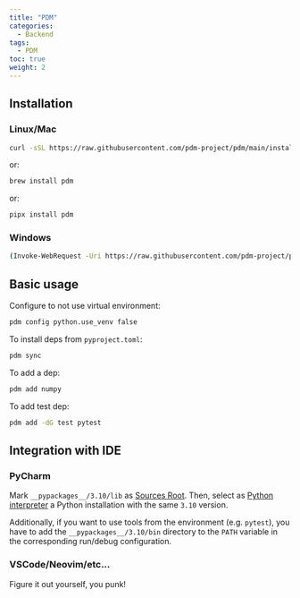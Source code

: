 ```yaml
---
title: "PDM"
categories:
  - Backend
tags:
  - PDM
toc: true
weight: 2
---
```


## Installation

### Linux/Mac

```bash
curl -sSL https://raw.githubusercontent.com/pdm-project/pdm/main/install-pdm.py | python3 -
```

or:

```bash
brew install pdm
```

or:

```bash
pipx install pdm
```

### Windows

```bash
(Invoke-WebRequest -Uri https://raw.githubusercontent.com/pdm-project/pdm/main/install-pdm.py -UseBasicParsing).Content | python -
```

## Basic usage

Configure to not use virtual environment:

```bash
pdm config python.use_venv false
```

To install deps from `pyproject.toml`:

```bash
pdm sync
```

To add a dep:

```bash
pdm add numpy
```

To add test dep:

```bash
pdm add -dG test pytest
```

## Integration with IDE

### PyCharm

Mark `__pypackages__/3.10/lib` as [Sources Root](https://www.jetbrains.com/help/pycharm/configuring-project-structure.html#mark-dir-project-view). Then, select as [Python interpreter](https://www.jetbrains.com/help/pycharm/configuring-python-interpreter.html#interpreter) a Python installation with the same `3.10` version.

Additionally, if you want to use tools from the environment (e.g. `pytest`), you have to add the `__pypackages__/3.10/bin` directory to the `PATH` variable in the corresponding run/debug configuration.

### VSCode/Neovim/etc...

Figure it out yourself, you punk!
